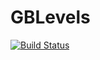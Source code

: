 # GBLevels

[![Build Status](https://travis-ci.com/ZP4RKER/GBLevels.svg?token=SjCqvTuBT2PaxntYBqpR&branch=master)](https://travis-ci.com/ZP4RKER/GBLevels)
